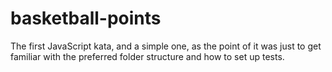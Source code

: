 # basketball-points

The first JavaScript kata, and a simple one, as the point of it was just to get familiar with the preferred folder structure and how to set up tests. 
